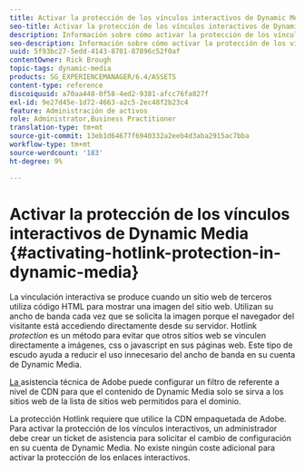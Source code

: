 ```yaml
---
title: Activar la protección de los vínculos interactivos de Dynamic Media
seo-title: Activar la protección de los vínculos interactivos de Dynamic Media
description: Información sobre cómo activar la protección de los vínculos interactivos en Dynamic Media.
seo-description: Información sobre cómo activar la protección de los vínculos interactivos en Dynamic Media.
uuid: 5f93bc27-5edd-4143-8701-87896c52f0af
contentOwner: Rick Brough
topic-tags: dynamic-media
products: SG_EXPERIENCEMANAGER/6.4/ASSETS
content-type: reference
discoiquuid: a70aa448-0f58-4ed2-9381-afcc76fa827f
exl-id: 9e27d45e-1d72-4663-a2c5-2ec48f2b23c4
feature: Administración de activos
role: Administrator,Business Practitioner
translation-type: tm+mt
source-git-commit: 13eb1d64677f6940332a2eeb4d3aba2915ac7bba
workflow-type: tm+mt
source-wordcount: '183'
ht-degree: 9%

---
```


# Activar la protección de los vínculos interactivos de Dynamic Media {#activating-hotlink-protection-in-dynamic-media}

La vinculación interactiva se produce cuando un sitio web de terceros utiliza código HTML para mostrar una imagen del sitio web. Utilizan su ancho de banda cada vez que se solicita la imagen porque el navegador del visitante está accediendo directamente desde su servidor. Hotlink *protection* es un método para evitar que otros sitios web se vinculen directamente a imágenes, css o javascript en sus páginas web. Este tipo de escudo ayuda a reducir el uso innecesario del ancho de banda en su cuenta de Dynamic Media.

[La ](https://helpx.adobe.com/support.html) asistencia técnica de Adobe puede configurar un filtro de referente a nivel de CDN para que el contenido de Dynamic Media solo se sirva a los sitios web de la lista de sitios web permitidos para el dominio.

La protección Hotlink requiere que utilice la CDN empaquetada de Adobe. Para activar la protección de los vínculos interactivos, un administrador debe crear un ticket de asistencia para solicitar el cambio de configuración en su cuenta de Dynamic Media. No existe ningún coste adicional para activar la protección de los enlaces interactivos.
